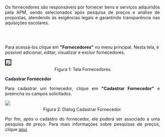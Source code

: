 <p align="justify">
Os fornecedores são responsáveis por fornecer bens e serviços adquiridos pela APM, sendo selecionados após pesquisa de preços e análise de propostas, atendendo às exigências legais e garantindo transparência nas aquisições escolares.

<br><br>

Para acessá-los clique em <strong>"Fornecedores"</strong> no menu principal. Nesta tela, é possível adicionar, editar, visualizar e excluir fornecedores.
</p>


<figure style="margin: 0.5em 0;">
    <img src="/img/pc/fornecedores/TelaInicial.png" style="border: 2px solid black;">
    <figcaption style="margin-top: 0.3em; text-align: center;">Figura 1: Tela Fornecedores</figcaption>
</figure>


**Cadastrar Fornecedor**
<p align="justify">
Para cadastrar um fornecedor, clique em <strong>"Cadastrar Fornecedor"</strong> e preencha os campos solicitados.
</p>

<figure style="margin: 0.5em 0;">
    <img src="/img/pc/fornecedores/CadastrarFornecedor.png">
    <figcaption style="margin-top: 0.3em; text-align: center;">Figura 2: Dialog Cadastrar Fornecedor.</figcaption>
</figure>

<p align="justify">
Por fim, após o cadastro do fornecedor, ele poderá ser associado a uma pesquisa de preço. Para mais informações sobre pesquisas de preços, clique <a href="/prestacao-contas/PDDE/pesquisa-preco/realizarPesquisa/">aqui</a>
</p>